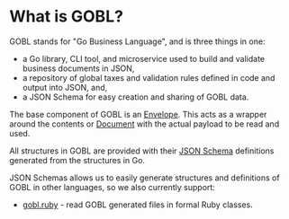 # What is GOBL?

GOBL stands for "Go Business Language", and is three things in one:

* a Go library, CLI tool, and microservice used to build and validate business documents in JSON,
* a repository of global taxes and validation rules defined in code and output into JSON, and,
* a JSON Schema for easy creation and sharing of GOBL data.

The base component of GOBL is an [Envelope](../core/envelopes.md). This acts as a wrapper around the contents or [Document](../core/documents.md) with the actual payload to be read and used.

All structures in GOBL are provided with their [JSON Schema](https://json-schema.org) definitions generated from the structures in Go.

JSON Schemas allows us to easily generate structures and definitions of GOBL in other languages, so we also currently support:

* [gobl.ruby](https://github.com/invopop/gobl.ruby) - read GOBL generated files in formal Ruby classes.
